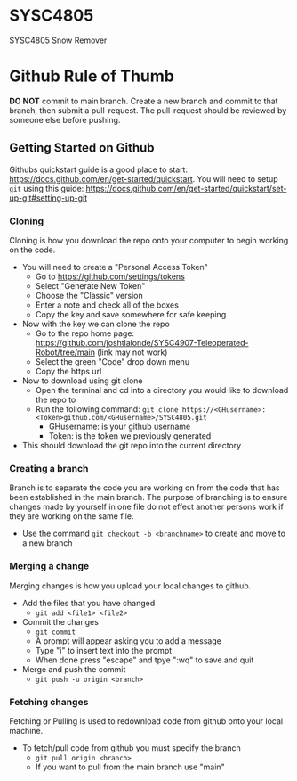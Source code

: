 # SYSC4805
SYSC4805 Snow Remover 

# Github Rule of Thumb
**DO NOT** commit to main branch.
Create a new branch and commit to that branch, then submit a pull-request. 
The pull-request should be reviewed by someone else before pushing.

## Getting Started on Github
Githubs quickstart guide is a good place to start: https://docs.github.com/en/get-started/quickstart.
You will need to setup `git` using this guide: https://docs.github.com/en/get-started/quickstart/set-up-git#setting-up-git

### Cloning
Cloning is how you download the repo onto your computer to begin working on the code.

  - You will need to create a "Personal Access Token"
    - Go to https://github.com/settings/tokens
    - Select "Generate New Token"
    - Choose the "Classic" version
    - Enter a note and check all of the boxes
    - Copy the key and save somewhere for safe keeping
  - Now with the key we can clone the repo
    - Go to the repo home page: https://github.com/joshtlalonde/SYSC4907-Teleoperated-Robot/tree/main (link may not work)
    - Select the green "Code" drop down menu
    - Copy the https url
  - Now to download using git clone
    - Open the terminal and cd into a directory you would like to download the repo to
    - Run the following command: `git clone https://<GHusername>:<Token>github.com/<GHusername>/SYSC4805.git`
      - GHusername: is your github username
      - Token: is the token we previously generated
  - This should download the git repo into the current directory

### Creating a branch
Branch is to separate the code you are working on from the code that has been established in the main branch. The purpose of branching is to ensure changes made by yourself in one file do not effect another persons work if they are working on the same file.

- Use the command `git checkout -b <branchname>` to create and move to a new branch

### Merging a change
Merging changes is how you upload your local changes to github.
- Add the files that you have changed
  - `git add <file1> <file2>`
- Commit the changes
  - `git commit`
  - A prompt will appear asking you to add a message
  - Type "i" to insert text into the prompt
  - When done press "escape" and tpye ":wq" to save and quit
- Merge and push the commit
  - `git push -u origin <branch>`
 
### Fetching changes
Fetching or Pulling is used to redownload code from github onto your local machine.
- To fetch/pull code from github you must specify the branch
  - `git pull origin <branch>`
  - If you want to pull from the main branch use "main"

